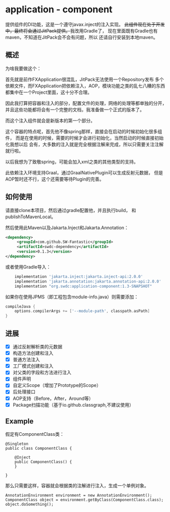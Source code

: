 # application - component

提供组件的DI功能，这是一个遵守javax.inject的注入实现。
~~此组件现在处于开发中，最终将会通过JitPack提供。~~我改用Gradle了，
现在里面既有Gradle也有maven，不知道在JitPack会不会有问题，所以
还请自行安装到本地maven。

## 概述

为啥我要做这个：

首先就是前作FXApplication很混乱，JitPack无法使用一个Repository发布
多个依赖文件，而FXApplication把依赖注入，AOP，模块功能之类的乱七八糟的东西
都集中在一个Project里面，这十分不合理。

因此我打算把容器和注入的部分，配置文件的处理，网络的处理等都单独的分开，
并且这些功能都将会有一个完整的文档，我准备做一个正式的版本了。

而这个注入组件就会是新版本的第一个部分。

这个容器的特点呢，首先他不像spring那样，直接会在启动的时候初始化很多组件，
而是在使用的时候，需要的时候才会进行初始化，当然启动的时候直接初始化我想以后
会有，大多数的注入就是完全根据注解来完成，所以只需要关注注解就行啦。

以后我想为了致敬spring，可能会加入xml之类的其他类型的支持。

此依赖注入环境支持Graal，通过GraalNativePlugin可以生成反射元数据，
但是AOP暂时还不行，这个还需要等待Plugin的完善。

## 如何使用
请直接clone本项目，然后通过gradle配置他，并且执行build，
和publishToMavenLocal。

然后使用此Maven以及Jakarta.Inject和Jakarta.Annotation：
```xml
<dependency>
	 <groupId>com.github.SW-Fantastic</groupId>
	 <artifactId>swdc-dependency</artifactId>
	 <version>0.1.3</version>
</dependency>
```

或者使用Gradle导入：

```groovy
    implementation 'jakarta.inject:jakarta.inject-api:2.0.0'
    implementation 'jakarta.annotation:jakarta.annotation-api:2.0.0'
    implementation "org.swdc:application-component:1.3-SNAPSHOT"
```

如果你在使用JPMS（即工程包含module-info.java）则需要添加：

```groovy
compileJava {
    options.compilerArgs += ['--module-path', classpath.asPath]
}
```

## 进展

 - [x] 通过反射解析类的元数据
 - [x] 构造方法创建和注入
 - [x] 普通方法注入
 - [x] 工厂模式创建和注入
 - [x] 对父类的字段和方法进行注入
 - [x] 组件声明
 - [x] 自定义Scope（增加了Prototype的Scope）
 - [x] 后处理接口
 - [x] AOP支持（Before，After，Around等）
 - [x] Package扫描功能（基于io.github.classgraph,不建议使用）

## Example

假定有ComponentClass类：
```
@Singleton
public class ComponentClass {
    
    @Inject
    public ComponentClass() {
    }
    
}
```

那么只需要这样，容器就会根据类的注解进行注入，生成一个单例对象。

```
AnnotationEnvironment environment = new AnnotationEnvironment();
ComponentClass object = environment.getByClass(ComponentClass.class);
object.doSomething();
```

